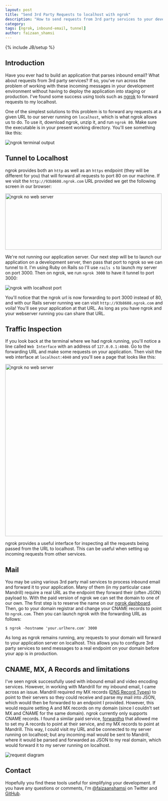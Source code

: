 ```yaml
---
layout: post
title: "Send 3rd Party Requests to localhost with ngrok"
description: "How to send requests from 3rd party services to your develepment server using ngrok"
category:
tags: [ngrok, inbound-email, tunnel]
author: faizaan_shamsi
---
```

{% include JB/setup %}

## Introduction

Have you ever had to build an application that parses inbound email? What about requests from 3rd party services? If so, you've run across the problem of working with these incoming messages in your development environment without having to deploy the application into staging or production. I've found some success using tools such as [ngrok](https://ngrok.com/) to forward requests to my localhost.

One of the simplest solutions to this problem is to forward any requests at a given URL to our server running on `localhost`, which is what ngrok allows us to do. To use it, download ngrok, unzip it, and run `ngrok 80`. Make sure the executable is in your present working directory. You'll see something like this:

![ngrok terminal output](https://s3.amazonaws.com/faizaan-blog-assets/ngrok/ngrok-terminal-output.png)

## Tunnel to Localhost

ngrok provides both an `http` as well as an `https` endpoint (they will be different for you) that will forward all requests to port 80 on our machine. If we visit the `http://93b8608.ngrok.com` URL provided we get the following screen in our browser:

<img src="https://s3.amazonaws.com/faizaan-blog-assets/ngrok/ngrok-no-web-server.png" alt="ngrok no web server" width="500" height="180">

We're not running our application server. Our next step will be to launch our application on a development server, then pass that port to ngrok so we can tunnel to it. I'm using Ruby on Rails so I'll use `rails s` to launch my server on port 3000. Then on ngrok, we run `ngrok 3000` to have it tunnel to port 3000:

![ngrok with localhost port](https://s3.amazonaws.com/faizaan-blog-assets/ngrok/ngrok-with-localhost-port.png)

You'll notice that the ngrok url is now forwarding to port 3000 instead of 80, and with our Rails server running we can visit `http://93b8608.ngrok.com` and voila! You'll see your application at that URL. As long as you have ngrok and your webserver running you can share that URL.

## Traffic Inspection

If you look back at the terminal where we had ngrok running, you'll notice a line called `Web Interface` with an address of `127.0.0.1:4040`. Go to the forwarding URL and make some requests on your application. Then visit the web interface at `localhost:4040` and you'll see a page that looks like this:

<img src="https://s3.amazonaws.com/faizaan-blog-assets/ngrok/ngrok-web-interface.png" alt="ngrok no web server" width="800" height="550">

ngrok provides a useful interface for inspecting all the requests being passed from the URL to localhost. This can be useful when setting up incoming requests from other services.

## Mail

You may be using various 3rd party mail services to process inbound email and forward it to your application. Many of them (in my particular case Mandrill) require a real URL as the endpoint they forward their (often JSON) payload to. With the paid version of ngrok we can set the domain to one of our own. The first step is to reserve the name on our [ngrok dashboard](https://ngrok.com/dashboard). Then, go to your domain registrar and change your CNAME records to point to `ngrok.com`. Then you can launch ngrok with the forwarding URL as follows:

```
$ ngrok -hostname 'your.urlhere.com' 3000
```

As long as ngrok remains running, any requests to your domain will forward to your application server on localhost. This allows you to configure 3rd party services to send messages to a real endpoint on your domain before your app is in production.

## CNAME, MX, A Records and limitations

I've seen ngrok successfully used with inbound email and video encoding services. However, in working with Mandrill for my inbound email, I came across an issue. Mandrill required my MX records ([DNS Record Types](http://en.wikipedia.org/wiki/List_of_DNS_record_types)) to point to their servers so they could receive and parse my mail into JSON, which would then be forwarded to an endpoint I provided. However, this would require setting A and MX records on my domain (since I couldn't set MX and CNAME for the same domain). ngrok currently only supports CNAME records. I found a similar paid service, [forwardhq](https://forwardhq.com/) that allowed me to set my A records to point at their service, and my MX records to point at Mandrill. This way, I could visit my URL and be connected to my server running on localhost; but any incoming mail would be sent to Mandrill, where it would be parsed and forwarded as JSON to my real domain, which would forward it to my server running on localhost.

<img src="https://s3.amazonaws.com/faizaan-blog-assets/ngrok/request-flow.png" alt="request diagram">

## Contact

Hopefully you find these tools useful for simplifying your development. If you have any questions or comments, I'm [@faizaanshamsi](http://twitter.com/faizaanshamsi) on Twitter and [GitHub](http://github.com/faizaanshamsi).
